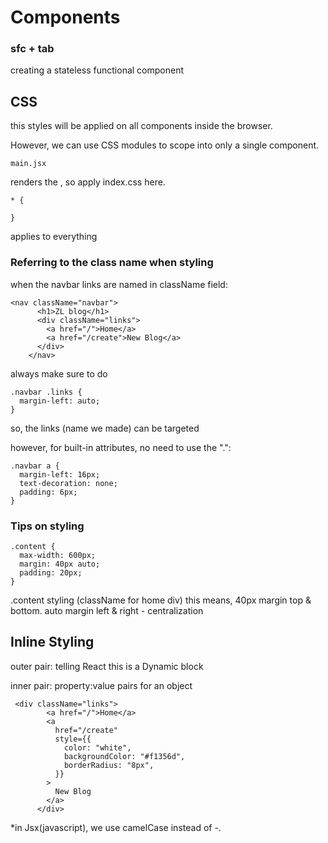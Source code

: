 # Components

### sfc + tab

creating a stateless functional component

## CSS

this styles will be applied on all components inside the browser.

However, we can use CSS modules to scope into only a single component.

```
main.jsx
```

renders the <App/>, so apply index.css here.

```
* {

}
```

applies to everything

### Referring to the class name when styling

when the navbar links are named in className field:

```
<nav className="navbar">
      <h1>ZL blog</h1>
      <div className="links">
        <a href="/">Home</a>
        <a href="/create">New Blog</a>
      </div>
    </nav>
```

always make sure to do

```
.navbar .links {
  margin-left: auto;
}
```

so, the links (name we made) can be targeted

however, for built-in attributes, no need to use the ".":

```
.navbar a {
  margin-left: 16px;
  text-decoration: none;
  padding: 6px;
}
```

### Tips on styling

```
.content {
  max-width: 600px;
  margin: 40px auto;
  padding: 20px;
}
```

.content styling (className for home div)
this means, 40px margin top & bottom.
auto margin left & right - centralization

## Inline Styling

outer pair: telling React this is a Dynamic block

inner pair: property:value pairs for an object

```
 <div className="links">
        <a href="/">Home</a>
        <a
          href="/create"
          style={{
            color: "white",
            backgroundColor: "#f1356d",
            borderRadius: "8px",
          }}
        >
          New Blog
        </a>
      </div>
```

\*in Jsx(javascript), we use camelCase instead of -.
